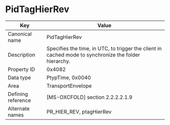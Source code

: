 # PidTagHierRev

| Key | Value |
|---|---|
| Canonical name | PidTagHierRev |
| Description | Specifies the time, in UTC, to trigger the client in cached mode to synchronize the folder hierarchy. |
| Property ID | 0x4082 |
| Data type | PtypTime, 0x0040 |
| Area | TransportEnvelope |
| Defining reference | [MS-OXCFOLD] section 2.2.2.2.1.9 |
| Alternate names | PR_HIER_REV, ptagHierRev |

